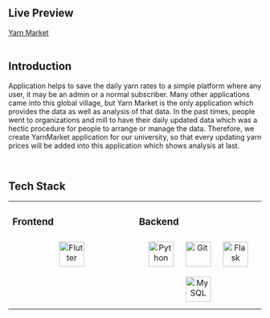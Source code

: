 ## Live Preview
<a href="mrqasimabid.github.io/yarnmarket">Yarn Market</a>  
 <br/>  



## Introduction
Application helps to save the daily yarn rates to a simple platform where any user, it may be an admin or a normal subscriber. Many other applications came into this global village, but Yarn Market is the only application which provides the data as well as analysis of that data. In the past times, people went to organizations and mill to have their daily updated data which was a hectic procedure for people to arrange or manage the data. Therefore, we create YarnMarket application for our university, so that every updating yarn prices will be added into this application which shows analysis at last.   
  

<br/>  


## Tech Stack  
<table><tr><td valign="top" width="33%">



### Frontend  
<div align="center">  
<a href="https://flutter.dev/" target="_blank"><img style="margin: 10px" src="https://profilinator.rishav.dev/skills-assets/flutterio-icon.svg" alt="Flutter" height="50" /></a>  
</div>

</td><td valign="top" width="33%">



### Backend  
<div align="center">  
<a href="https://www.python.org/" target="_blank"><img style="margin: 10px" src="https://profilinator.rishav.dev/skills-assets/python-original.svg" alt="Python" height="50" /></a>  
<a href="https://github.com/" target="_blank"><img style="margin: 10px" src="https://profilinator.rishav.dev/skills-assets/git-scm-icon.svg" alt="Git" height="50" /></a>  
<a href="https://flask.palletsprojects.com/" target="_blank"><img style="margin: 10px" src="https://profilinator.rishav.dev/skills-assets/flask.png" alt="Flask" height="50" /></a>  
<a href="https://www.mysql.com/" target="_blank"><img style="margin: 10px" src="https://profilinator.rishav.dev/skills-assets/mysql-original-wordmark.svg" alt="MySQL" height="50" /></a>  
</div>

</td></tr></table>  

<br/>  



<br />
